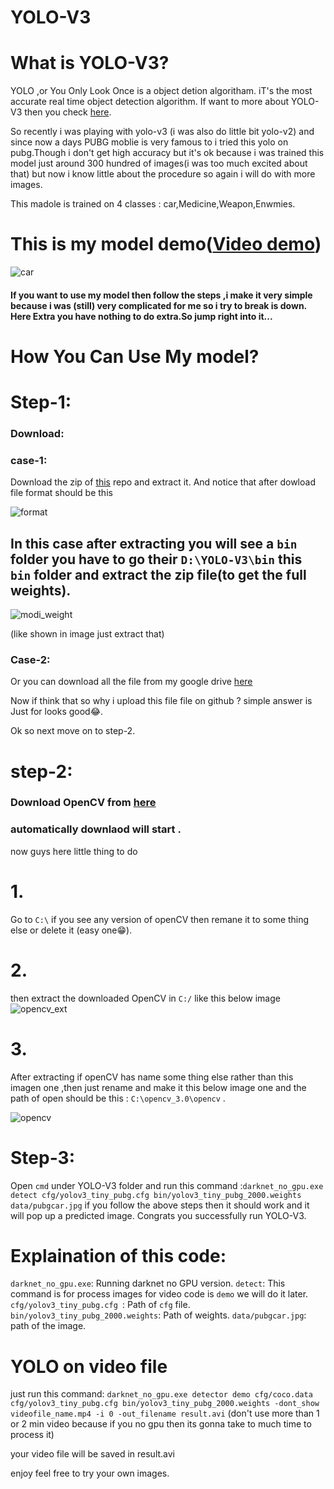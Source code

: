 # YOLO-V3
# What is YOLO-V3?
YOLO ,or You Only Look Once is a object detion algoritham. iT's the most accurate real time object detection algorithm.
If want to more about YOLO-V3 then you check [here](https://towardsdatascience.com/yolo-v3-object-detection-53fb7d3bfe6b).



 So recently i was playing with yolo-v3 (i was also do little bit yolo-v2) and since now a days PUBG moblie is very famous to i tried this yolo on pubg.Though i don't get high accuracy but it's ok because i was trained this model just around 300 hundred of images(i was too much excited about that) but now i know little about the procedure so again i will do with more images.

This madole is trained on 4 classes : car,Medicine,Weapon,Enwmies.

# This is my model demo([Video demo](https://www.youtube.com/watch?v=hIV3EJVeiA4&t=9s))

![car](https://user-images.githubusercontent.com/32811517/52165274-782c8400-2724-11e9-8df5-82a879d7ca96.PNG)

#### If you want to use my model then follow the steps ,i make it very simple because i was (still) very complicated for me so i try to break is down. Here Extra you have nothing to do extra.So jump right into it...



# How You Can Use My model?

# Step-1: 
### Download:
###         case-1:
Download the zip of [this](https://github.com/Arup276/YOLO-V3.git) repo and extract it.
And notice that after dowload file format should be this 

![format](https://user-images.githubusercontent.com/32811517/52165263-4d423000-2724-11e9-8f00-62dd00d120af.PNG)
## In this case after extracting you will see a ```bin``` folder you have to go their  `D:\YOLO-V3\bin` this ``` bin``` folder and extract the zip file(to get the full weights).
![modi_weight](https://user-images.githubusercontent.com/32811517/52167393-5b05ae80-2740-11e9-93d6-5e6339b4243c.PNG)

(like shown in image just extract that)

### Case-2:
Or you can download all the file from my google drive [here](https://drive.google.com/drive/u/3/folders/1JWjKtp9UXEFNrJBBVZKEG3_UOhRRTyrj)

Now if think that so why i upload this file file on github ? simple answer is Just for looks good😂.

Ok so next move on to step-2. 


# step-2:

### Download OpenCV from [here](https://sourceforge.net/projects/opencvlibrary/files/opencv-win/3.3.0/opencv-3.3.0-vc14.exe/download)
### automatically downlaod will start .
now guys here little thing to do
# 1.
Go to ```C:\``` if you see any version of openCV then remane it to some thing else or delete it (easy one😁).
# 2.
then extract the downloaded OpenCV in ```C:/``` like this below image![opencv_ext](https://user-images.githubusercontent.com/32811517/52165569-90060700-2728-11e9-95df-a6ac8ecbf52f.PNG)
# 3.
After extracting if openCV has name some thing else rather than this imagen one ,then just rename and make it this below image one and the path of open should be this : ```C:\opencv_3.0\opencv``` .


![opencv](https://user-images.githubusercontent.com/32811517/52165602-ef641700-2728-11e9-9699-22e945a44a9e.PNG)

# Step-3:
Open ```cmd``` under YOLO-V3 folder and run this command :```darknet_no_gpu.exe detect cfg/yolov3_tiny_pubg.cfg bin/yolov3_tiny_pubg_2000.weights data/pubgcar.jpg```
if you follow the above steps then it should work and it will pop up a predicted image.
Congrats you successfully run YOLO-V3.

# Explaination of this code:
```darknet_no_gpu.exe```: Running darknet no GPU version.
```detect```: This command is for process images for video code is ```demo``` we will do it later.
```cfg/yolov3_tiny_pubg.cfg ```: Path of ```cfg``` file.
```bin/yolov3_tiny_pubg_2000.weights```: Path of weights.
```data/pubgcar.jpg```: path of the image.

# YOLO on video file
just run this command: ```darknet_no_gpu.exe detector demo cfg/coco.data cfg/yolov3_tiny_pubg.cfg bin/yolov3_tiny_pubg_2000.weights -dont_show videofile_name.mp4 -i 0 -out_filename result.avi```  (don't use more than 1 or 2 min video because if you no gpu then its gonna take to much time to process it)

your video file will be saved in result.avi  

enjoy feel free to try your own images.
